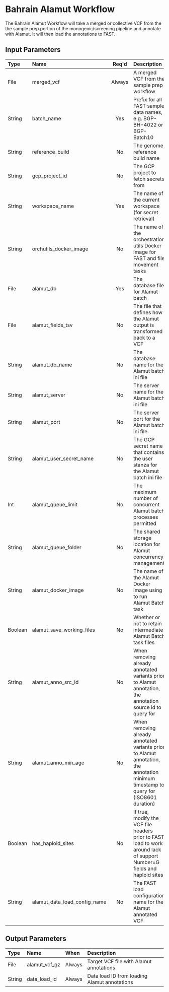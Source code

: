 # Bahrain Alamut Workflow

The Bahrain Alamut Workflow will take a merged or collective VCF from the the sample prep portion of the monogenic/screening pipeline and annotate with Alamut. It will then load the annotations to FAST.

## Input Parameters

| Type | Name | Req'd | Description | Default Value |
| :--- | :--- | :---: | :--- | :--- |
| File | merged_vcf | Always | A merged VCF from the sample prep workflow | |
| String | batch_name | Yes | Prefix for all FAST sample data names, e.g. BGP-BH-4022 or BGP-Batch10 | |
| String | reference_build | No | The genome reference build name | "GRCh38" |
| String | gcp_project_id | No | The GCP project to fetch secrets from | "mgb-lmm-gcp-infrast-1651079146" |
| String | workspace_name | Yes | The name of the current workspace (for secret retrieval) | |
| String | orchutils_docker_image | No | The name of the orchestration utils Docker image for FAST and file movement tasks | "us-central1-docker.pkg.dev/mgb-lmm-gcp-infrast-1651079146/mgbpmbiofx/orchutils:20240625" |
| File | alamut_db | Yes | The database file for Alamut batch | |
| File | alamut_fields_tsv | No | The file that defines how the Alamut output is transformed back to a VCF | |
| String | alamut_db_name | No | The database name for the Alamut batch ini file | "alamut_db" |
| String | alamut_server | No | The server name for the Alamut batch ini file | "a-ht-na.interactive-biosoftware.com" |
| String | alamut_port | No | The server port for the Alamut batch ini file | "80" |
| String | alamut_user_secret_name | No | The GCP secret name that contains the user stanza for the Alamut batch ini file | "alamut-batch-ini-user" |
| Int | alamut_queue_limit | No | The maximum number of concurrent Alamut batch processes permitted | 4 |
| String | alamut_queue_folder | No | The shared storage location for Alamut concurrency management | "gs://biofx-task-queue/alamut" |
| String | alamut_docker_image | No | The name of the Alamut Docker image using to run Alamut Batch task | "us-central1-docker.pkg.dev/mgb-lmm-gcp-infrast-1651079146/mgbpmbiofx/alamut:20230630" |
| Boolean | alamut_save_working_files | No | Whether or not to retain intermediate Alamut Batch task files | false |
| String | alamut_anno_src_id | No | When removing already annotated variants prior to Alamut annotation, the annotation source id to query for | "228" |
| String | alamut_anno_min_age | No | When removing already annotated variants prior to Alamut annotation, the annotation minimum timestamp to query for (ISO8601 duration) | "P6M" |
| Boolean | has_haploid_sites | No | If true, modify the VCF file headers prior to FAST load to work around lack of support Number=G fields and haploid sites | false |
| String | alamut_data_load_config_name | No | The FAST load configuration name for the Alamut annotated VCF | "Alamut" |

## Output Parameters

| Type | Name | When | Description |
| :--- | :--- | :--- | :--- |
| File | alamut_vcf_gz | Always | Target VCF file with Alamut annotations |
| String | data_load_id | Always | Data load ID from loading Alamut annotations |
